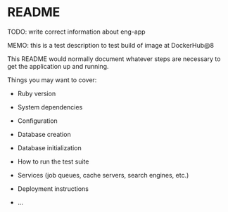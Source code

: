 # README

TODO: write correct information about eng-app

MEMO:
  this is a test description to test build of image at DockerHub@8

This README would normally document whatever steps are necessary to get the
application up and running.

Things you may want to cover:

* Ruby version

* System dependencies

* Configuration

* Database creation

* Database initialization

* How to run the test suite

* Services (job queues, cache servers, search engines, etc.)

* Deployment instructions

* ...
